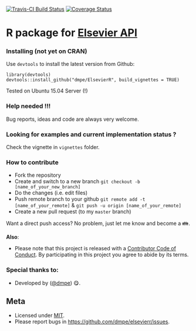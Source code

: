 [![Travis-CI Build Status](https://travis-ci.org/dmpe/ElsevierR.svg?branch=master)](https://travis-ci.org/dmpe/ElsevierR)
[![Coverage Status](https://img.shields.io/coveralls/dmpe/ElsevierR.svg)](https://coveralls.io/r/dmpe/ElsevierR?branch=master)

R package for [Elsevier API](http://dev.elsevier.com/)
=======

### Installing (not yet on CRAN)

Use `devtools` to install the latest version from Github:

```
library(devtools)
devtools::install_github("dmpe/ElsevierR", build_vignettes = TRUE)
```
Tested on Ubuntu 15.04 Server (!)
<!--  and Windows 10 (64 bit using [Revolution R Open](http://mran.revolutionanalytics.com/download/)) -->

### Help needed !!!

Bug reports, ideas and code are always very welcome.

### Looking for examples and current implementation status ?

Check the vignette in `vignettes` folder.

### How to contribute 

- Fork the repository
- Create and switch to a new branch `git checkout -b [name_of_your_new_branch]`
- Do the changes (i.e. edit files)
- Push remote branch to your github `git remote add -t [name_of_your_remote]` & `git push -u origin [name_of_your_remote]`
- Create a new pull request (to my `master` branch)

Want a direct push access? No problem, just let me know and become a :family:.

**Also**:
 - Please note that this project is released with a [Contributor Code of Conduct](CONDUCT.md). By participating in this project you agree to abide by its terms.

### Special thanks to:

- Developed by ([@dmpe](https://www.github.com/dmpe)) :yum:.

## Meta
- Licensed under [MIT](http://en.wikipedia.org/wiki/MIT_License).
- Please report bugs in <https://github.com/dmpe/elsevierr/issues>.
